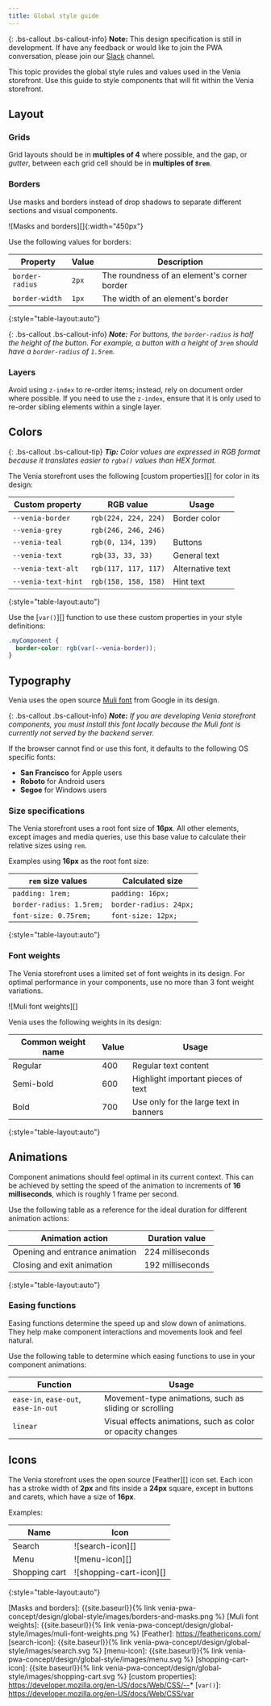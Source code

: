 ```yaml
---
title: Global style guide
---
```


{: .bs-callout .bs-callout-info}
**Note:**
This design specification is still in development.
If have any feedback or would like to join the PWA conversation, please join our [Slack][] channel.

This topic provides the global style rules and values used in the Venia storefront.
Use this guide to style components that will fit within the Venia storefront.

## Layout

### Grids

Grid layouts should be in **multiples of 4** where possible, and
the gap, or _gutter_, between each grid cell should be in **multiples of `8rem`**.

### Borders

Use masks and borders instead of drop shadows to separate different sections and visual components.

![Masks and borders][]{:width="450px"}


Use the following values for borders:

| Property        | Value | Description                                 |
| --------------- | ----- | ------------------------------------------- |
| `border-radius` | `2px` | The roundness of an element's corner border |
| `border-width`  | `1px` | The width of an element's border            |
{:style="table-layout:auto"}

{: .bs-callout .bs-callout-info}
***Note:** For buttons, the `border-radius` is half the height of the button.
For example, a button with a height of `3rem` should have a `border-radius` of `1.5rem`.*

### Layers

Avoid using `z-index` to re-order items; instead, rely on document order where possible.
If you need to use the `z-index`, ensure that it is only used to re-order sibling elements within a single layer.

## Colors

{: .bs-callout .bs-callout-tip}
***Tip:** Color values are expressed in RGB format because it translates easier to `rgba()` values than HEX format.*

The Venia storefront uses the following [custom properties][] for color in its design:

| Custom property     | RGB value            | Usage            |
| ------------------- | -------------------- | ---------------- |
| `--venia-border`    | `rgb(224, 224, 224)` | Border color     |
| `--venia-grey`      | `rgb(246, 246, 246)` |                  |
| `--venia-teal`      | `rgb(0, 134, 139)`   | Buttons          |
| `--venia-text`      | `rgb(33, 33, 33)`    | General text     |
| `--venia-text-alt`  | `rgb(117, 117, 117)` | Alternative text |
| `--venia-text-hint` | `rgb(158, 158, 158)` | Hint text        |
{:style="table-layout:auto"}

Use the [`var()`][] function to use these custom properties in your style definitions:

``` css
.myComponent {
  border-color: rgb(var(--venia-border));
}
```

## Typography

Venia uses the open source [Muli font][] from Google in its design.

{: .bs-callout .bs-callout-info}
***Note:** If you are developing Venia storefront components, you must install this font locally because the Muli font is currently not served by the backend server.*

If the browser cannot find or use this font, it defaults to the following OS specific fonts:

* **San Francisco** for Apple users
* **Roboto** for Android users
* **Segoe** for Windows users

### Size specifications

The Venia storefront uses a root font size of **16px**.
All other elements, except images and media queries, use this base value to calculate their relative sizes using `rem`.

Examples using **16px** as the root font size:

| `rem` size values        | Calculated size        |
| ------------------------ | ---------------------- |
| `padding: 1rem;`         | `padding: 16px;`       |
| `border-radius: 1.5rem;` | `border-radius: 24px;` |
| `font-size: 0.75rem;`    | `font-size: 12px;`     |
{:style="table-layout:auto"}

### Font weights

The Venia storefront uses a limited set of font weights in its design.
For optimal performance in your components, use no more than 3 font weight variations.

![Muli font weights][]

Venia uses the following weights in its design:

| Common weight name | Value | Usage                                  |
| ------------------ | ----- | -------------------------------------- |
| Regular            | 400   | Regular text content                   |
| Semi-bold          | 600   | Highlight important pieces of text     |
| Bold               | 700   | Use only for the large text in banners |
{:style="table-layout:auto"}

## Animations

Component animations should feel optimal in its current context. 
This can be achieved by setting the speed of the animation to increments of **16 milliseconds**, which is roughly 1 frame per second.

Use the following table as a reference for the ideal duration for different animation actions:

| Animation action               | Duration value   |
| ------------------------------ | ---------------- |
| Opening and entrance animation | 224 milliseconds |
| Closing and exit animation     | 192 milliseconds |
{:style="table-layout:auto"}

### Easing functions

Easing functions determine the speed up and slow down of animations.
They help make component interactions and movements look and feel natural.

Use the following table to determine which easing functions to use in your component animations:

| Function                             | Usage                                                       |
| ------------------------------------ | ----------------------------------------------------------- |
| `ease-in`, `ease-out`, `ease-in-out` | Movement-type animations, such as sliding or scrolling      |
| `linear`                             | Visual effects animations, such as color or opacity changes |

## Icons

The Venia storefront uses the open source [Feather][] icon set.
Each icon has a stroke width of **2px** and fits inside a **24px** square, except in buttons and carets, which have a size of **16px**.

Examples:

| Name          | Icon                    |
| ------------- | ----------------------- |
| Search        | ![search-icon][]        |
| Menu          | ![menu-icon][]          |
| Shopping cart | ![shopping-cart-icon][] |
{:style="table-layout:auto"}

[Slack]: https:/magentocommeng.slack.com/messages/C71HNKYS2
[Muli font]: https://fonts.google.com/specimen/Muli
[Root font size]: #root-font-size
[Masks and borders]: {{site.baseurl}}{% link venia-pwa-concept/design/global-style/images/borders-and-masks.png %}
[Muli font weights]: {{site.baseurl}}{% link venia-pwa-concept/design/global-style/images/muli-font-weights.png %}
[Feather]: https://feathericons.com/
[search-icon]: {{site.baseurl}}{% link venia-pwa-concept/design/global-style/images/search.svg %}
[menu-icon]: {{site.baseurl}}{% link venia-pwa-concept/design/global-style/images/menu.svg %}
[shopping-cart-icon]: {{site.baseurl}}{% link venia-pwa-concept/design/global-style/images/shopping-cart.svg %}
[custom properties]: https://developer.mozilla.org/en-US/docs/Web/CSS/--*
[`var()`]: https://developer.mozilla.org/en-US/docs/Web/CSS/var